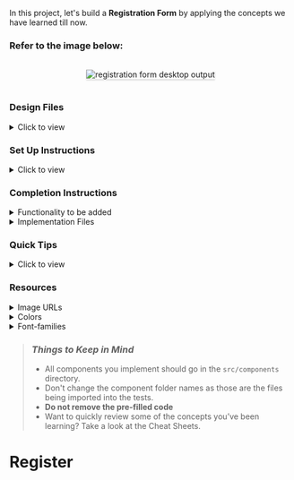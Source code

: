 In this project, let's build a **Registration Form** by applying the concepts we have learned till now.

### Refer to the image below:

<br/>
<div style="text-align: center;">
    <img src="https://assets.ccbp.in/frontend/content/react-js/registration-form-output-v2.gif" alt="registration form desktop output" style="max-width:90%;box-shadow:0 2.8px 2.2px rgba(0, 0, 0, 0.12)">
</div>
<br/>

### Design Files

<details>
<summary>Click to view</summary>

- [Extra Small (Size < 576px) and Small (Size >= 576px)](https://assets.ccbp.in/frontend/content/react-js/registration-form-sm-outputs.png)
- [Medium (Size >= 768px), Large (Size >= 992px) and Extra Large (Size >= 1200px) - Registration](https://assets.ccbp.in/frontend/content/react-js/registration-form-lg-output-v2.png)
- [Medium (Size >= 768px), Large (Size >= 992px) and Extra Large (Size >= 1200px) - Registration Error](https://assets.ccbp.in/frontend/content/react-js/registration-form-lg-error-output-v2.png)
- [Medium (Size >= 768px), Large (Size >= 992px) and Extra Large (Size >= 1200px) - Registration Success](https://assets.ccbp.in/frontend/content/react-js/registration-form-lg-success-output-v2.png)

</details>

### Set Up Instructions

<details>
<summary>Click to view</summary>

- Download dependencies by running `npm install`
- Start up the app using `npm start`
</details>

### Completion Instructions

<details>
<summary>Functionality to be added</summary>
<br/>

The app must have the following functionalities

- Display an error message with the text **Required** for an empty field on blur
- When the **Submit** button is clicked, display an error message with the text **Required**,
  - if only the first name is provided
  - if only the last name is provided
  - if both first name and last name are not provided
- Display the [Registration Success View](https://assets.ccbp.in/frontend/content/react-js/registration-form-lg-success-output-v2.png) on successful submit
- When **Submit Another Response** button is clicked, then the form should be displayed

</details>

<details>
<summary>Implementation Files</summary>
<br/>

Use these files to complete the implementation:

- `src/components/RegistrationForm/index.js`
- `src/components/RegistrationForm/index.css`

</details>

### Quick Tips

<details>
<summary>Click to view</summary>
<br>

- The `blur` event happens when an HTML element has lost focus

  ```jsx
  <input onBlur={eventHandler} />
  ```

- You can use the `box-shadow` CSS property to apply the box-shadow effect to containers

  ```
    box-shadow: 0px 4px 16px 0px #bfbfbf;
  ```

  <br/>
   <img src="https://assets.ccbp.in/frontend/content/react-js/box-shadow-img.png" alt="box shadow" style="width:200px" />

- You can use the `cursor` CSS property to specify the mouse cursor to be displayed when pointing over an element

  ```
    cursor: pointer;
  ```

  <br/>
   <img src="https://assets.ccbp.in/frontend/content/react-js/cursor-pointer-img.png" alt="cursor pointer" style="width:100px" />

- You can use the below `outline` CSS property for buttons and input elements to remove the highlighting when the elements are clicked

  ```
    outline: none;
  ```

</details>

### Resources

<details>
<summary>Image URLs</summary>

- [https://assets.ccbp.in/frontend/react-js/success-icon-img.png](https://assets.ccbp.in/frontend/react-js/success-icon-img.png) alt should be **success**

</details>

<details>
<summary>Colors</summary>

<br/>

<div style="background-color: #ea580c; width: 150px; padding: 10px; color: black">Hex: #ea580c</div>
<div style="background-color: #475569; width: 150px; padding: 10px; color: white">Hex: #475569</div>
<div style="background-color: #cbd2d9; width: 150px; padding: 10px; color: black">Hex: #cbd2d9</div>
<div style="background-color: #9aa5b1; width: 150px; padding: 10px; color: black">Hex: #9aa5b1</div>
<div style="background-color: #ffffff; width: 150px; padding: 10px; color: black">Hex: #ffffff</div>
<div style="background-color: #fef2f4; width: 150px; padding: 10px; color: black">Hex: #fef2f4</div>
<div style="background-color: #ff0b37; width: 150px; padding: 10px; color: white">Hex: #ff0b37</div>

</details>

<details>
<summary>Font-families</summary>

- Roboto

</details>

> ### _Things to Keep in Mind_
>
> - All components you implement should go in the `src/components` directory.
> - Don't change the component folder names as those are the files being imported into the tests.
> - **Do not remove the pre-filled code**
> - Want to quickly review some of the concepts you’ve been learning? Take a look at the Cheat Sheets.
# Register
